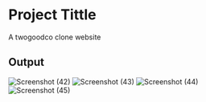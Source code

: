 # Project Tittle
A twogoodco clone website
## Output
![Screenshot (42)](https://github.com/anshulbudhwal/javascript_projects/assets/72787705/54fbe38f-447d-473a-a64b-f4750eb570cb)
![Screenshot (43)](https://github.com/anshulbudhwal/javascript_projects/assets/72787705/7f3f72c2-674e-4ddb-8602-149143bfb234)
![Screenshot (44)](https://github.com/anshulbudhwal/javascript_projects/assets/72787705/1f835e82-7531-4afe-adb8-9d99dda89e4e)
![Screenshot (45)](https://github.com/anshulbudhwal/javascript_projects/assets/72787705/6e306fcd-b729-482c-a454-412ff226baac)

